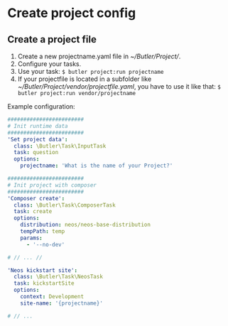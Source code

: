# Create project config

## Create a project file

1. Create a new projectname.yaml file in _~/Butler/Project/_.
2. Configure your tasks.
3. Use your task: ```$ butler project:run projectname```
4. If your projectfile is located in a subfolder like _~/Butler/Project/vendor/projectfile.yaml_, you have to use it like that: ```$ butler project:run vendor/projectname```

Example configuration:

```yaml
########################
# Init runtime data
########################
'Set project data':
  class: \Butler\Task\InputTask
  task: question
  options:
    projectname: 'What is the name of your Project?'

########################
# Init project with composer
########################
'Composer create':
  class: \Butler\Task\ComposerTask
  task: create
  options:
    distribution: neos/neos-base-distribution
    tempPath: temp
    params:
      - '--no-dev'

# // ... //

'Neos kickstart site':
  class: \Butler\Task\NeosTask
  task: kickstartSite
  options:
    context: Development
    site-name: '{projectname}'

# // ...
```
